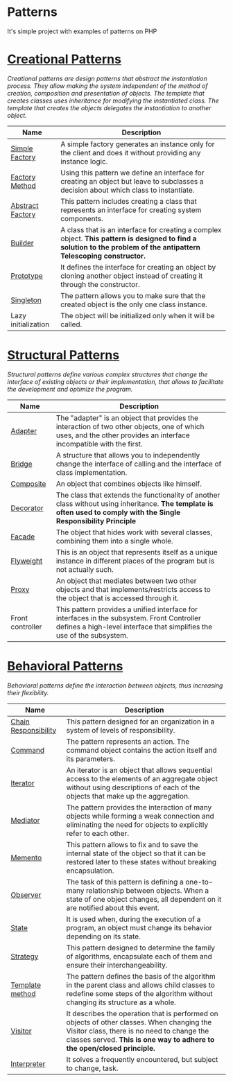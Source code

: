 # Patterns
It's simple project with examples of patterns on PHP

[Creational Patterns](src/CreationalPatterns)
====================================================================================================================
*Creational patterns are design patterns that abstract the instantiation process. They allow making the system 
independent of the method of creation, composition and presentation of objects. The template that creates 
classes uses inheritance for modifying the instantiated class. The template that creates the objects delegates 
the instantiation to another object.*


| Name | Description |
| -------- | ----------- |
| [Simple Factory](src/CreationalPatterns/simpleFactory.php) | A simple factory generates an instance only for the client and does it without providing any instance logic. |
| [Factory Method](src/CreationalPatterns/factoryMethod.php) | Using this pattern we define an interface for creating an object but leave to subclasses a decision about which class to instantiate. |
| [Abstract Factory](src/CreationalPatterns/abstractFactory.php) | This pattern includes creating a class that represents an interface for creating system components.|
| [Builder](src/CreationalPatterns/builder.php) | A class that is an interface for creating a complex object. **This pattern is designed to find a solution to the problem of the antipattern Telescoping constructor.** |
| [Prototype](src/CreationalPatterns/prototype.php) | It defines the interface for creating an object by cloning another object instead of creating it through the constructor. |
| [Singleton](src/CreationalPatterns/singleton.php) | The pattern allows you to make sure that the created object is the only one class instance. |
| Lazy initialization | The object will be initialized only when it will be called. |

[Structural Patterns](src/StructuralPatterns)
=========================================================================================================
*Structural patterns define various complex structures that change the interface of existing objects or their implementation, 
that allows to facilitate the development and optimize the program.*


| Name | Description |
| ---- | ------------ |
| [Adapter](src/StructuralPatterns/adapter.php) | The "adapter" is an object that provides the interaction of two other objects, one of which uses, and the other provides an interface incompatible with the first. |
| [Bridge](src/StructuralPatterns/bridge.php) | A structure that allows you to independently change the interface of calling and the interface of class implementation. |
| [Composite](src/StructuralPatterns/composite.php) |	An object that combines objects like himself. |
| [Decorator](src/StructuralPatterns/decorator.php) | The class that extends the functionality of another class without using inheritance. **The template is often used to comply with the Single Responsibility Principle** |
| [Facade](src/StructuralPatterns/facade.php) | The object that hides work with several classes, combining them into a single whole. |
| [Flyweight](src/StructuralPatterns/flyweight.php) | This is an object that represents itself as a unique instance in different places of the program but is not actually such. |
| [Proxy](src/StructuralPatterns/proxy.php) | An object that mediates between two other objects and that implements/restricts access to the object that is accessed through it. |
| Front controller | This pattern provides a unified interface for interfaces in the subsystem. Front Controller defines a high-level interface that simplifies the use of the subsystem. |	

[Behavioral Patterns](src/BehavioralPatterns)
=========================================================================================================
*Behavioral patterns define the interaction between objects, thus increasing their flexibility.*


| Name | Description |
| -------- | -------- |
| [Chain Responsibility](src/BehavioralPatterns/chainResponsibility.php)	| This pattern designed for an organization in a system of levels of responsibility. |
| [Command](src/BehavioralPatterns/command.php)	| The pattern represents an action. The command object contains the action itself and its parameters. |
| [Iterator](src/BehavioralPatterns/iterator.php)	| An iterator is an object that allows sequential access to the elements of an aggregate object without using descriptions of each of the objects that make up the aggregation. |
| [Mediator](src/BehavioralPatterns/mediator.php)	| The pattern provides the interaction of many objects while forming a weak connection and eliminating the need for objects to explicitly refer to each other. |
| [Memento](src/BehavioralPatterns/memento.php)	| This pattern allows to fix and to save the internal state of the object so that it can be restored later to these states without breaking encapsulation. |
| [Observer](src/BehavioralPatterns/observer.php)	| The task of this pattern is defining a one-to-many relationship between objects. When a state of one object changes, all dependent on it are notified about this event. |
| [State](src/BehavioralPatterns/state.php)	| It is used when, during the execution of a program, an object must change its behavior depending on its state. |
| [Strategy](src/BehavioralPatterns/strategy.php)	| This pattern designed to determine the family of algorithms, encapsulate each of them and ensure their interchangeability. |
| [Template method](src/BehavioralPatterns/templateMethod.php)	| The pattern defines the basis of the algorithm in the parent class and allows child classes to redefine some steps of the algorithm without changing its structure as a whole. |
| [Visitor](src/BehavioralPatterns/visitor.php)	| It describes the operation that is performed on objects of other classes. When changing the Visitor class, there is no need to change the classes served. **This is one way to adhere to the open/closed principle.** |
| [Interpreter](src/BehavioralPatterns/interpreter.php) | It solves a frequently encountered, but subject to change, task. |
 
